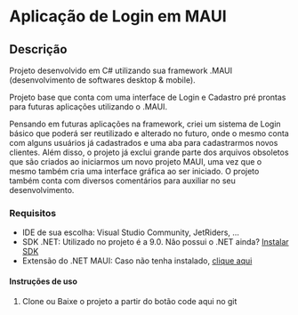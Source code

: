# Aplicação de Login em MAUI

## Descrição

 Projeto desenvolvido em C# utilizando sua framework .MAUI (desenvolvimento de softwares desktop & mobile).
 
 Projeto base que conta com uma interface de Login e Cadastro pré prontas para futuras aplicações utilizando o .MAUI.

 Pensando em futuras aplicações na framework, criei um sistema de Login básico que poderá ser reutilizado e alterado no futuro, onde o mesmo conta com alguns usuários já cadastrados e uma aba para cadastrarmos
 novos clientes. Além disso, o projeto já exclui grande parte dos arquivos obsoletos que são criados ao iniciarmos um novo projeto MAUI, uma vez que o mesmo também cria uma interface gráfica ao ser iniciado.
 O projeto também conta com diversos comentários para auxiliar no seu desenvolvimento.

 ### Requisitos

 <ul>
   <li>IDE de sua escolha: Visual Studio Community, JetRiders, ...</li>
   <li>SDK .NET: Utilizado no projeto é a 9.0. Nâo possui o .NET ainda? <a href="https://learn.microsoft.com/pt-br/dotnet/maui/get-started/installation?view=net-maui-9.0&tabs=visual-studio"     target="blank">Instalar SDK</a></li>
   <li>Extensão do .NET MAUI: Caso não tenha instalado, <a href="https://learn.microsoft.com/pt-br/dotnet/maui/get-started/installation?view=net-maui-9.0&tabs=visual-studio" target="blank">clique aqui</a></li>
 </ul>

 #### Instruções de uso

 <ol>
  <li>Clone ou Baixe o projeto a partir do botão code aqui no git <img href=""/></li>
 </ol>
 
